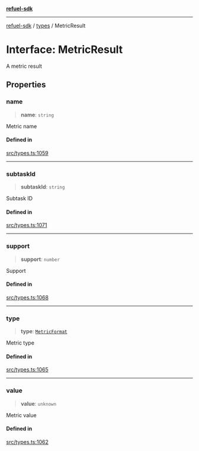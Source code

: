 [**refuel-sdk**](../../README.md)

***

[refuel-sdk](../../modules.md) / [types](../README.md) / MetricResult

# Interface: MetricResult

A metric result

## Properties

### name

> **name**: `string`

Metric name

#### Defined in

[src/types.ts:1059](https://github.com/refuel-ai/refuel-sdk/blob/61d30041216a525535e2edabde48af0f00ec66c9/src/types.ts#L1059)

***

### subtaskId

> **subtaskId**: `string`

Subtask ID

#### Defined in

[src/types.ts:1071](https://github.com/refuel-ai/refuel-sdk/blob/61d30041216a525535e2edabde48af0f00ec66c9/src/types.ts#L1071)

***

### support

> **support**: `number`

Support

#### Defined in

[src/types.ts:1068](https://github.com/refuel-ai/refuel-sdk/blob/61d30041216a525535e2edabde48af0f00ec66c9/src/types.ts#L1068)

***

### type

> **type**: [`MetricFormat`](../enumerations/MetricFormat.md)

Metric type

#### Defined in

[src/types.ts:1065](https://github.com/refuel-ai/refuel-sdk/blob/61d30041216a525535e2edabde48af0f00ec66c9/src/types.ts#L1065)

***

### value

> **value**: `unknown`

Metric value

#### Defined in

[src/types.ts:1062](https://github.com/refuel-ai/refuel-sdk/blob/61d30041216a525535e2edabde48af0f00ec66c9/src/types.ts#L1062)
